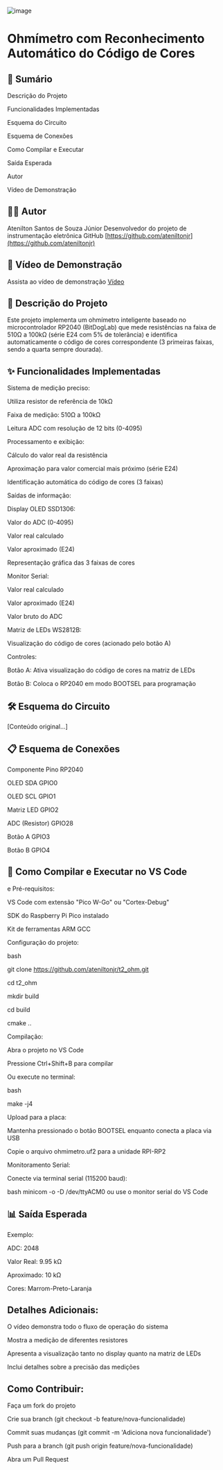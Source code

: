 ![image](https://github.com/user-attachments/assets/f2a5c9b8-6208-4723-8f46-1d74be421827)
# Ohmímetro com Reconhecimento Automático do Código de Cores
## 📌 Sumário
Descrição do Projeto

Funcionalidades Implementadas

Esquema do Circuito

Esquema de Conexões

Como Compilar e Executar

Saída Esperada

Autor

Vídeo de Demonstração

## 👨‍💻 Autor
Atenilton Santos de Souza Júnior
Desenvolvedor do projeto de instrumentação eletrônica
GitHub [https://github.com/ateniltonjr](https://github.com/ateniltonjr)

## 🎥 Vídeo de Demonstração
Assista ao vídeo de demonstração
[Vídeo](#link)

## 📝 Descrição do Projeto
Este projeto implementa um ohmímetro inteligente baseado no microcontrolador RP2040 (BitDogLab) que mede resistências na faixa de 510Ω a 100kΩ (série E24 com 5% de tolerância) e identifica automaticamente o código de cores correspondente (3 primeiras faixas, sendo a quarta sempre dourada).

## ✨ Funcionalidades Implementadas
Sistema de medição preciso:

Utiliza resistor de referência de 10kΩ

Faixa de medição: 510Ω a 100kΩ

Leitura ADC com resolução de 12 bits (0-4095)

Processamento e exibição:

Cálculo do valor real da resistência

Aproximação para valor comercial mais próximo (série E24)

Identificação automática do código de cores (3 faixas)

Saídas de informação:

Display OLED SSD1306:

Valor do ADC (0-4095)

Valor real calculado

Valor aproximado (E24)

Representação gráfica das 3 faixas de cores

Monitor Serial:

Valor real calculado

Valor aproximado (E24)

Valor bruto do ADC

Matriz de LEDs WS2812B:

Visualização do código de cores (acionado pelo botão A)

Controles:

Botão A: Ativa visualização do código de cores na matriz de LEDs

Botão B: Coloca o RP2040 em modo BOOTSEL para programação

## 🛠️ Esquema do Circuito
[Conteúdo original...]

## 📋 Esquema de Conexões
Componente	Pino RP2040

OLED SDA	GPIO0

OLED SCL	GPIO1

Matriz LED	GPIO2

ADC (Resistor)	GPIO28

Botão A	GPIO3

Botão B	GPIO4


## 🚀 Como Compilar e Executar no VS Code
e
Pré-requisitos:

VS Code com extensão "Pico W-Go" ou "Cortex-Debug"

SDK do Raspberry Pi Pico instalado

Kit de ferramentas ARM GCC

Configuração do projeto:

bash

git clone https://github.com/ateniltonjr/t2_ohm.git

cd t2_ohm

mkdir build

cd build

cmake ..


Compilação:

Abra o projeto no VS Code

Pressione Ctrl+Shift+B para compilar

Ou execute no terminal:

bash

make -j4

Upload para a placa:

Mantenha pressionado o botão BOOTSEL enquanto conecta a placa via USB

Copie o arquivo ohmimetro.uf2 para a unidade RPI-RP2

Monitoramento Serial:

Conecte via terminal serial (115200 baud):

bash
minicom -o -D /dev/ttyACM0
ou use o monitor serial do VS Code

## 📊 Saída Esperada
Exemplo:

ADC: 2048

Valor Real: 9.95 kΩ

Aproximado: 10 kΩ

Cores: Marrom-Preto-Laranja

## Detalhes Adicionais:
O vídeo demonstra todo o fluxo de operação do sistema

Mostra a medição de diferentes resistores

Apresenta a visualização tanto no display quanto na matriz de LEDs

Inclui detalhes sobre a precisão das medições

## Como Contribuir:
Faça um fork do projeto

Crie sua branch (git checkout -b feature/nova-funcionalidade)

Commit suas mudanças (git commit -m 'Adiciona nova funcionalidade')

Push para a branch (git push origin feature/nova-funcionalidade)

Abra um Pull Request
